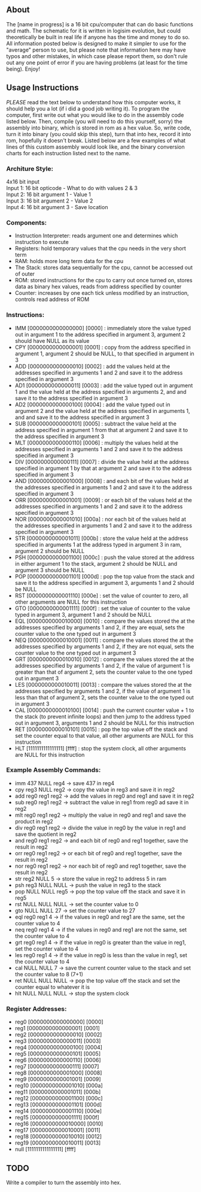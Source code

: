 ## About  
The [name in progress] is a 16 bit cpu/computer that can do basic functions and math. The schematic for it is written in logisim evolution, but could theoretically be built in real life if anyone has the time and money to do so. All information posted below is designed to make it simpler to use for the "average" person to use, but please note that information here may have typos and other mistakes, in which case please report them, so don't rule out any one point of error if you are having problems (at least for the time being). Enjoy!  

## Usage Instructions  
*PLEASE* read the text below to understand how this computer works, it should help you a lot (if i did a good job writing it). To program the computer, first write out what you would like to do in the assembly code listed below. Then, compile (you will need to do this yourself, sorry) the assembly into binary, which is stored in rom as a hex value. So, write code, turn it into binary (you could skip this step), turn that into hex, record it into rom, hopefully it doesn't break. Listed below are a few examples of what lines of this custom assembly would look like, and the binary conversion charts for each instruction listed next to the name.   
   
### Architure Style:   
4x16 bit input   
Input 1: 16 bit opticode - What to do with values 2 & 3   
Input 2:  16 bit argument 1 - Value 1   
Input 3:  16 bit argument 2 - Value 2   
Input 4:  16 bit argument 3 - Save location  

### Components:

- Instruction Interpreter: reads argument one and determines which instruction to execute
- Registers: hold temporary values that the cpu needs in the very short term
- RAM: holds more long term data for the cpu
- The Stack: stores data sequentially for the cpu, cannot be accessed out of outer
- ROM: stored instructions for the cpu to carry out once turned on, stores data as binary hex values, reads from address specified by counter
- Counter: increases by one each tick unless modified by an instruction, controls read address of ROM

### Instructions:  
  
- IMM [0000000000000000] [0000] : immediately store the value typed out in argument 1 to the address specified in argument 3, argument 2 should have NULL as its value    
- CPY [0000000000000001] [0001] : copy from the address specified in argument 1, argument 2 should be NULL, to that specified in argument in 3  
- ADD [0000000000000010] [0002] : add the values held at the addresses specified in arguments 1 and 2 and save it to the address specified in argument 3       
- AD1 [0000000000000011] [0003] : add the value typed out in argument 1 and the value held at the address specified in arguments 2, and and save it to the address specified in argument 3   
- AD2 [0000000000000100] [0004] : add the value typed out in argument 2 and the value held at the address specified in arguments 1, and and save it to the address specified in argument 3    
- SUB [0000000000000101] [0005] : subtract the value held at the address specified in argument 1 from that at argument 2 and save it to the address specified in argument 3   
- MLT [0000000000000110] [0006] : multiply the values held at the addresses specified in arguments 1 and 2 and save it to the address specified in argument 3   
- DIV [0000000000000111] [0007] : divide the value held at the address specified in argument 1 by that at argument 2 and save it to the address specified in argument 3  
- AND [0000000000001000] [0008] : and each bit of the values held at the addresses specified in arguments 1 and 2 and save it to the address specified in argument 3   
- ORR [0000000000001001] [0009] : or each bit of the values held at the addresses specified in arguments 1 and 2 and save it to the address specified in argument 3   
- NOR [0000000000001010] [000a] : nor each bit of the values held at the addresses specified in arguments 1 and 2 and save it to the address specified in argument 3   
- STR [0000000000001011] [000b] : store the value held at the address specified in arguments 1 at the address typed in argument 3 in ram, argument 2 should be NULL
- PSH [0000000000001100] [000c] : push the value stored at the address in either argument 1 to the stack, argument 2 should be NULL and argument 3 should be NULL   
- POP [0000000000001101] [000d] : pop the top value from the stack and save it to the address specified in argument 3, arguments 1 and 2 should be NULL   
- RST [0000000000001110] [000e] : set the value of counter to zero, all other arguments are NULL for this instruction         
- GTO [0000000000001111] [000f] : set the value of counter to the value typed in argument 3, argument 1 and 2 should be NULL   
- EQL [0000000000010000] [0010] : compare the values stored the at the addresses specified by arguments 1 and 2, if they are equal, sets the counter value to the one typed out in argument 3   
- NEQ [0000000000010001] [0011] : compare the values stored the at the addresses specified by arguments 1 and 2, if they are not equal, sets the counter value to the one typed out in argument 3    
- GRT [0000000000010010] [0012] : compare the values stored the at the addresses specified by arguments 1 and 2, if the value of argument 1 is greater than that of argument 2, sets the counter value to the one typed out in argument 3    
- LES [0000000000010011] [0013] : compare the values stored the at the addresses specified by arguments 1 and 2, if the value of argument 1 is less than that of argument 2, sets the counter value to the one typed out in argument 3    
- CAL [0000000000010100] [0014] : push the current counter value + 1 to the stack (to prevent infinite loops) and then jump to the address typed out in argument 3, arguments 1 and 2 should be NULL for this instruction     
- RET [0000000000010101] [0015] : pop the top value off the stack and set the counter equal to that value, all other arguments are NULL for this instruction     
- HLT [1111111111111111] [ffff] : stop the system clock, all other arguments are NULL for this instruction   

### Example Assembly Commands:  
  
- imm 437 NULL reg4 -> save 437 in reg4   
- cpy reg3 NULL reg2 -> copy the value in reg3 and save it in reg2   
- add reg0 reg1 reg2 -> add the values in reg0 and reg1 and save it in reg2      
- sub reg0 reg1 reg2 -> subtract the value in reg1 from reg0 ad save it in reg2       
- mlt reg0 reg1 reg2 -> multiply the value in reg0 and reg1 and save the product in reg2    
- div reg0 reg1 reg2 -> divide the value in reg0 by the value in reg1 and save the quotient in reg2     
- and reg0 reg1 reg2 -> and each bit of reg0 and reg1 together, save the result in reg2             
- orr reg0 reg1 reg2 -> or each bit of reg0 and reg1 together, save the result in reg2      
- nor reg0 reg1 reg2 -> nor each bit of reg0 and reg1 together, save the result in reg2      
- str reg2 NULL 5 -> store the value in reg2 to address 5 in ram      
- psh reg3 NULL NULL -> push the value in reg3 to the stack       
- pop NULL NULL reg5 -> pop the top value off the stack and save it in reg5      
- rst NULL NULL NULL -> set the counter value to 0     
- gto NULL NULL 27 -> set the counter value to 27   
- eql reg0 reg1 4 -> if the values in reg0 and reg1 are the same, set the counter value to 4    
- neq reg0 reg1 4 -> if the values in reg0 and reg1 are not the same, set the counter value to 4     
- grt reg0 reg1 4 -> if the value in reg0 is greater than the value in reg1, set the counter value to 4      
- les reg0 reg1 4 -> if the value in reg0 is less than the value in reg1, set the counter value to 4      
- cal NULL NULL 7 -> save the current counter value to the stack and set the counter value to 8 (7+1)   
- ret NULL NULL NULL -> pop the top value off the stack and set the counter equal to whatever it is    
- hlt NULL NULL NULL -> stop the system clock     

### Register Addresses:   

- reg0 [0000000000000000] [0000]     
- reg1 [0000000000000001] [0001]       
- reg2 [0000000000000010] [0002]   
- reg3 [0000000000000011] [0003]      
- reg4 [0000000000000100] [0004]   
- reg5 [0000000000000101] [0005]   
- reg6 [0000000000000110] [0006]   
- reg7 [0000000000000111] [0007]   
- reg8 [0000000000001000] [0008]    
- reg9 [0000000000001001] [0009]
- reg10 [0000000000001010] [000a]
- reg11 [0000000000001011] [000b]
- reg12 [0000000000001100] [000c]
- reg13 [0000000000001101] [000d]
- reg14 [0000000000001110] [000e]
- reg15 [0000000000001111] [000f]
- reg16 [0000000000010000] [0010]
- reg17 [0000000000010001] [0011]
- reg18 [0000000000010010] [0012]
- reg19 [0000000000010011] [0013]
- null [1111111111111111] [ffff]

## TODO 
Write a compiler to turn the assembly into hex.
